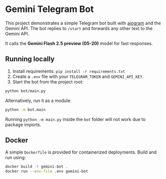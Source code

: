 # Gemini Telegram Bot

This project demonstrates a simple Telegram bot built with [aiogram](https://github.com/aiogram/aiogram) and the Gemini API. The bot replies to `/start` and forwards any other text to the Gemini API.


It calls the **Gemini Flash 2.5 preview (05-20)** model for fast responses.



## Running locally

1. Install requirements: `pip install -r requirements.txt`
2. Create a `.env` file with your `TELEGRAM_TOKEN` and `GEMINI_API_KEY`.
3. Start the bot from the project root:

```bash
python bot/main.py
```

Alternatively, run it as a module:

```bash
python -m bot.main
```

Running `python -m main.py` inside the `bot` folder will not work due to package imports.

## Docker

A simple `Dockerfile` is provided for containerized deployments. Build and run using:

```bash
docker build -t gemini-bot .
docker run --env-file .env gemini-bot
```
